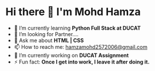<h1>Hi there 👋 I'm Mohd Hamza</h1>

- 🌱 I’m currently learning <b>Python Full Stack at DUCAT </b>
- 🤔 I’m looking for Partner....
- 💬 Ask me about <b>HTML | CSS</b>
- 📫 How to reach me: hamzamohd2572006@gmail.com
- 🔭 I’m currently working on <b>DUCAT Assignment</b>
- ⚡ Fun fact:<b> Once I get into work, I leave it after doing it. </b>

